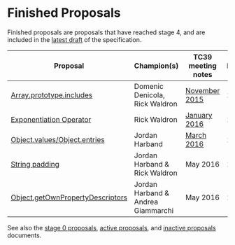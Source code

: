# Finished Proposals

Finished proposals are proposals that have reached stage 4, and are included in the [latest draft](https://tc39.github.io/ecma262/) of the specification.

| Proposal                                                                               | Champion(s)                    | TC39 meeting notes | Expected Publication Year |
|----------------------------------------------------------------------------------------|--------------------------------|--------------------|---------------------------|
| [Array.prototype.includes](https://github.com/tc39/Array.prototype.includes/)          | Domenic Denicola, Rick Waldron | [November 2015](https://github.com/rwaldron/tc39-notes/blob/924122cdc03e9ee2afbe8014193f845bddc6da2d/es7/2015-11/nov-17.md#arrayprototypeincludes) | 2016
| [Exponentiation Operator](https://github.com/rwaldron/exponentiation-operator)         | Rick Waldron                   | [January 2016](https://github.com/rwaldron/tc39-notes/blob/924122cdc03e9ee2afbe8014193f845bddc6da2d/es7/2016-01/2016-01-28.md#5xviii-exponentiation-operator-rw) | 2016
| [Object.values/Object.entries](https://github.com/tc39/proposal-object-values-entries) | Jordan Harband                 | [March 2016](https://github.com/rwaldron/tc39-notes/blob/80d8837eefdb74ec5532c0fd034c51c83e4b8882/es7/2016-03/march-29.md#objectvalues--objectentries) | 2017
| [String padding](https://github.com/tc39/proposal-string-pad-start-end)                                   | Jordan Harband & Rick Waldron      | May 2016 | 2017
| [Object.getOwnPropertyDescriptors](https://github.com/ljharb/proposal-object-getownpropertydescriptors)   | Jordan Harband & Andrea Giammarchi | May 2016 | 2017

See also the [stage 0 proposals](stage-0-proposals.md), [active proposals](README.md), and [inactive proposals](inactive-proposals.md) documents.
